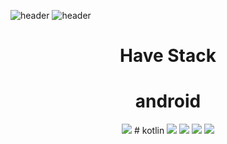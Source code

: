 
![header](https://capsule-render.vercel.app/api?type=waving&color=auto&height=300&section=header&text=Welcome.&fontSize=90)
  ![header](https://capsule-render.vercel.app/api?type=wave&color=auto&height=300&section=header&text=capsule%20render&fontSize=90)


<div align="center">


# Have Stack
# android
<img src="https://img.shields.io/badge/Android-3DDC84?style=for-the-badge&logo=Android&logoColor=white">
# kotlin
<img src="https://img.shields.io/badge/Kotlin-1071D3?style=for-the-badge&logo=Kotlin&logoColor=white">


<img src="https://img.shields.io/badge/아이콘이름-추천 색상?style=for-the-badge&logo=아이콘 이름&logoColor=white">
<img src="https://img.shields.io/badge/아이콘이름-추천 색상?style=for-the-badge&logo=아이콘 이름&logoColor=white">
<img src="https://img.shields.io/badge/아이콘이름-추천 색상?style=for-the-badge&logo=아이콘 이름&logoColor=white">
 
</div>
